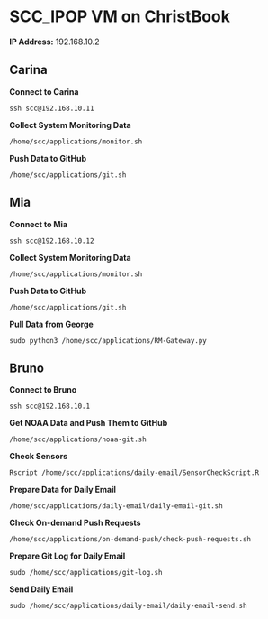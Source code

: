 # SCC_IPOP VM on ChristBook

**IP Address:** 192.168.10.2

## Carina

**Connect to Carina**

`ssh scc@192.168.10.11`

**Collect System Monitoring Data**

`/home/scc/applications/monitor.sh`

**Push Data to GitHub**

`/home/scc/applications/git.sh`

## Mia

**Connect to Mia**

`ssh scc@192.168.10.12`

**Collect System Monitoring Data**

`/home/scc/applications/monitor.sh`

**Push Data to GitHub**

`/home/scc/applications/git.sh`

**Pull Data from George**

`sudo python3 /home/scc/applications/RM-Gateway.py`

## Bruno

**Connect to Bruno**

`ssh scc@192.168.10.1`

**Get NOAA Data and Push Them to GitHub**

`/home/scc/applications/noaa-git.sh`

**Check Sensors**

`Rscript /home/scc/applications/daily-email/SensorCheckScript.R`

**Prepare Data for Daily Email**

`/home/scc/applications/daily-email/daily-email-git.sh`

**Check On-demand Push Requests**

`/home/scc/applications/on-demand-push/check-push-requests.sh`

**Prepare Git Log for Daily Email**

`sudo /home/scc/applications/git-log.sh`

**Send Daily Email**

`sudo /home/scc/applications/daily-email/daily-email-send.sh`